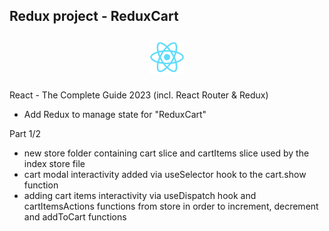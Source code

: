 ## Redux project - ReduxCart
<p align="center"><img style="width: 56px; height: 56px; margin: 7px 0; fill: #facc15;" src="public/logo192.png" /></p>

React - The Complete Guide 2023 (incl. React Router & Redux)
- Add Redux to manage state for "ReduxCart"

Part 1/2
- new store folder containing cart slice and cartItems slice used by the index store file
- cart modal interactivity added via useSelector hook to the cart.show function
- adding cart items interactivity via useDispatch hook and cartItemsActions functions from store in order to increment, decrement and addToCart functions